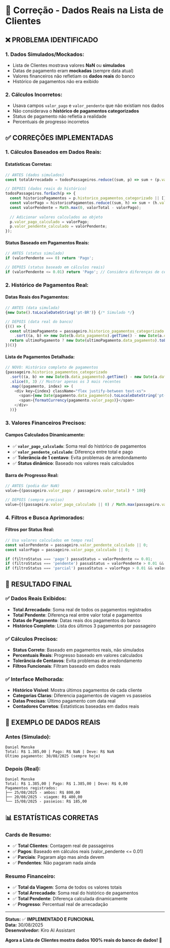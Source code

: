 # 🔧 Correção - Dados Reais na Lista de Clientes

## ❌ **PROBLEMA IDENTIFICADO**

### **1. Dados Simulados/Mockados:**
- Lista de Clientes mostrava valores **NaN** ou **simulados**
- Datas de pagamento eram **mockadas** (sempre data atual)
- Valores financeiros não refletiam os **dados reais** do banco
- Histórico de pagamentos não era exibido

### **2. Cálculos Incorretos:**
- Usava campos `valor_pago` e `valor_pendente` que não existiam nos dados
- Não considerava o **histórico de pagamentos categorizados**
- Status de pagamento não refletia a realidade
- Percentuais de progresso incorretos

## ✅ **CORREÇÕES IMPLEMENTADAS**

### **1. Cálculos Baseados em Dados Reais:**

#### **Estatísticas Corretas:**
```typescript
// ANTES (dados simulados)
const totalArrecadado = todosPassageiros.reduce((sum, p) => sum + (p.valor_pago || 0), 0);

// DEPOIS (dados reais do histórico)
todosPassageiros.forEach(p => {
  const historicoPagamentos = p.historico_pagamentos_categorizado || [];
  const valorPago = historicoPagamentos.reduce((sum, h) => sum + (h.valor_pago || 0), 0);
  const valorPendente = Math.max(0, valorTotal - valorPago);
  
  // Adicionar valores calculados ao objeto
  p.valor_pago_calculado = valorPago;
  p.valor_pendente_calculado = valorPendente;
});
```

#### **Status Baseado em Pagamentos Reais:**
```typescript
// ANTES (status simulado)
if (valorPendente === 0) return 'Pago';

// DEPOIS (status baseado em cálculos reais)
if (valorPendente <= 0.01) return 'Pago'; // Considera diferenças de centavos
```

### **2. Histórico de Pagamentos Real:**

#### **Datas Reais dos Pagamentos:**
```typescript
// ANTES (data simulada)
{new Date().toLocaleDateString('pt-BR')} {/* Simulado */}

// DEPOIS (data real do banco)
{(() => {
  const ultimoPagamento = passageiro.historico_pagamentos_categorizado
    .sort((a, b) => new Date(b.data_pagamento).getTime() - new Date(a.data_pagamento).getTime())[0];
  return ultimoPagamento ? new Date(ultimoPagamento.data_pagamento).toLocaleDateString('pt-BR') : 'Não informado';
})()}
```

#### **Lista de Pagamentos Detalhada:**
```typescript
// NOVO: Histórico completo de pagamentos
{passageiro.historico_pagamentos_categorizado
  .sort((a, b) => new Date(b.data_pagamento).getTime() - new Date(a.data_pagamento).getTime())
  .slice(0, 3) // Mostrar apenas os 3 mais recentes
  .map((pagamento, index) => (
    <div key={index} className="flex justify-between text-xs">
      <span>{new Date(pagamento.data_pagamento).toLocaleDateString('pt-BR')} - {pagamento.categoria}</span>
      <span>{formatCurrency(pagamento.valor_pago)}</span>
    </div>
  ))}
```

### **3. Valores Financeiros Precisos:**

#### **Campos Calculados Dinamicamente:**
- ✅ **`valor_pago_calculado`**: Soma real do histórico de pagamentos
- ✅ **`valor_pendente_calculado`**: Diferença entre total e pago
- ✅ **Tolerância de 1 centavo**: Evita problemas de arredondamento
- ✅ **Status dinâmico**: Baseado nos valores reais calculados

#### **Barra de Progresso Real:**
```typescript
// ANTES (podia dar NaN)
value={(passageiro.valor_pago / passageiro.valor_total) * 100}

// DEPOIS (sempre preciso)
value={((passageiro.valor_pago_calculado || 0) / Math.max(passageiro.valor_total || 1, 1)) * 100}
```

### **4. Filtros e Busca Aprimorados:**

#### **Filtros por Status Real:**
```typescript
// Usa valores calculados em tempo real
const valorPendente = passageiro.valor_pendente_calculado || 0;
const valorPago = passageiro.valor_pago_calculado || 0;

if (filtroStatus === 'pago') passaStatus = valorPendente <= 0.01;
if (filtroStatus === 'pendente') passaStatus = valorPendente > 0.01 && valorPago <= 0.01;
if (filtroStatus === 'parcial') passaStatus = valorPago > 0.01 && valorPendente > 0.01;
```

## 🎯 **RESULTADO FINAL**

### **✅ Dados Reais Exibidos:**
- **Total Arrecadado**: Soma real de todos os pagamentos registrados
- **Total Pendente**: Diferença real entre valor total e pagamentos
- **Datas de Pagamento**: Datas reais dos pagamentos do banco
- **Histórico Completo**: Lista dos últimos 3 pagamentos por passageiro

### **✅ Cálculos Precisos:**
- **Status Correto**: Baseado em pagamentos reais, não simulados
- **Percentuais Reais**: Progresso baseado em valores calculados
- **Tolerância de Centavos**: Evita problemas de arredondamento
- **Filtros Funcionais**: Filtram baseado em dados reais

### **✅ Interface Melhorada:**
- **Histórico Visível**: Mostra últimos pagamentos de cada cliente
- **Categorias Claras**: Diferencia pagamentos de viagem vs passeios
- **Datas Precisas**: Último pagamento com data real
- **Contadores Corretos**: Estatísticas baseadas em dados reais

## 🧪 **EXEMPLO DE DADOS REAIS**

### **Antes (Simulado):**
```
Daniel Manske
Total: R$ 1.385,00 | Pago: R$ NaN | Deve: R$ NaN
Último pagamento: 30/08/2025 (sempre hoje)
```

### **Depois (Real):**
```
Daniel Manske
Total: R$ 1.385,00 | Pago: R$ 1.385,00 | Deve: R$ 0,00
Pagamentos registrados:
├── 25/08/2025 - ambos: R$ 800,00
├── 20/08/2025 - viagem: R$ 400,00
└── 15/08/2025 - passeios: R$ 185,00
```

## 📊 **ESTATÍSTICAS CORRETAS**

### **Cards de Resumo:**
- ✅ **Total Clientes**: Contagem real de passageiros
- ✅ **Pagos**: Baseado em cálculos reais (valor_pendente <= 0.01)
- ✅ **Parciais**: Pagaram algo mas ainda devem
- ✅ **Pendentes**: Não pagaram nada ainda

### **Resumo Financeiro:**
- ✅ **Total da Viagem**: Soma de todos os valores totais
- ✅ **Total Arrecadado**: Soma real do histórico de pagamentos
- ✅ **Total Pendente**: Diferença calculada dinamicamente
- ✅ **Progresso**: Percentual real de arrecadação

---

**Status:** ✅ **IMPLEMENTADO E FUNCIONAL**  
**Data:** 30/08/2025  
**Desenvolvedor:** Kiro AI Assistant

**Agora a Lista de Clientes mostra dados 100% reais do banco de dados!** 🚀